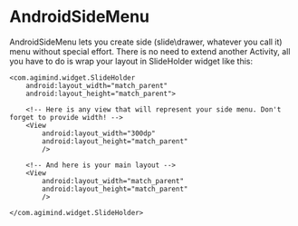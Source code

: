 AndroidSideMenu
===============

AndroidSideMenu lets you create side (slide\drawer, whatever you call it) menu without special effort. There is no need to extend another Activity, all you have to do is wrap your layout in SlideHolder widget like this:

	<com.agimind.widget.SlideHolder
		android:layout_width="match_parent"
		android:layout_height="match_parent">
		
		<!-- Here is any view that will represent your side menu. Don't forget to provide width! -->
		<View 
			android:layout_width="300dp"
			android:layout_height="match_parent"
			/>
		
		<!-- And here is your main layout -->
		<View 
			android:layout_width="match_parent"
			android:layout_height="match_parent"
			/>
			
	</com.agimind.widget.SlideHolder>